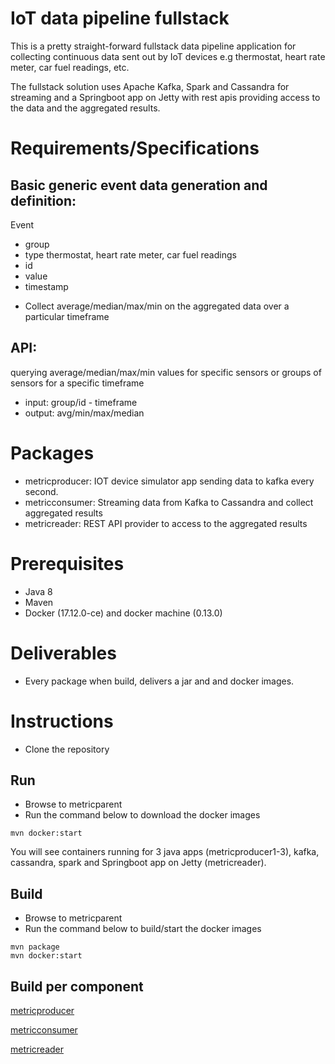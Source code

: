 # IoT data pipeline fullstack 

This is a pretty straight-forward fullstack data pipeline application for collecting continuous data sent out by IoT devices e.g thermostat, heart rate meter, car fuel readings, etc.

The fullstack solution uses Apache Kafka, Spark and Cassandra for streaming and a Springboot app on Jetty with rest apis providing access to the data and the aggregated results.

# Requirements/Specifications

## Basic generic event data generation and definition:
Event
 - group
 - type thermostat, heart rate meter, car fuel readings
 - id
 - value
 - timestamp

* Collect average/median/max/min on the aggregated data over a particular timeframe

## API: 
querying average/median/max/min values for specific sensors or groups of sensors for a specific timeframe

* input: group/id - timeframe
* output: avg/min/max/median

# Packages

* metricproducer: IOT device simulator app sending data to kafka every second.
* metricconsumer: Streaming data from Kafka to Cassandra and collect aggregated results 
* metricreader: REST API provider to access to the aggregated results

# Prerequisites
* Java 8
* Maven
* Docker (17.12.0-ce) and docker machine (0.13.0)

# Deliverables
* Every package when build, delivers a jar and and docker images.

# Instructions
* Clone the repository

## Run
* Browse to metricparent
* Run the command below to download the docker images
```
mvn docker:start
```
You will see containers running for 3 java apps (metricproducer1-3), kafka, cassandra, spark and Springboot app on Jetty (metricreader).

## Build
* Browse to metricparent
* Run the command below to build/start the docker images
```
mvn package
mvn docker:start
```

## Build per component

[metricproducer](metricproducer/README.md)

[metricconsumer](metricconsumer/README.md)

[metricreader](metricreader/README.md)

